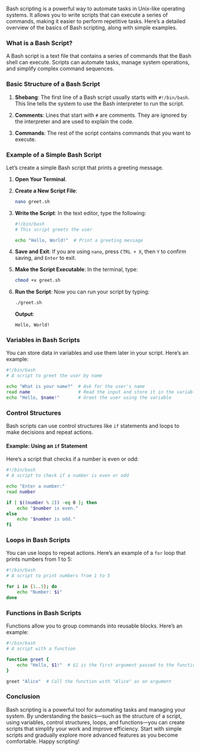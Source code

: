Bash scripting is a powerful way to automate tasks in Unix-like operating systems. It allows you to write scripts that can execute a series of commands, making it easier to perform repetitive tasks. Here’s a detailed overview of the basics of Bash scripting, along with simple examples.

### What is a Bash Script?

A Bash script is a text file that contains a series of commands that the Bash shell can execute. Scripts can automate tasks, manage system operations, and simplify complex command sequences.

### Basic Structure of a Bash Script

1. **Shebang**: The first line of a Bash script usually starts with `#!/bin/bash`. This line tells the system to use the Bash interpreter to run the script.

2. **Comments**: Lines that start with `#` are comments. They are ignored by the interpreter and are used to explain the code.

3. **Commands**: The rest of the script contains commands that you want to execute.

### Example of a Simple Bash Script

Let’s create a simple Bash script that prints a greeting message.

1. **Open Your Terminal**.

2. **Create a New Script File**:
   ```bash
   nano greet.sh
   ```

3. **Write the Script**:
   In the text editor, type the following:

   ```bash
   #!/bin/bash
   # This script greets the user

   echo "Hello, World!"  # Print a greeting message
   ```

4. **Save and Exit**:
   If you are using `nano`, press `CTRL + X`, then `Y` to confirm saving, and `Enter` to exit.

5. **Make the Script Executable**:
   In the terminal, type:
   ```bash
   chmod +x greet.sh
   ```

6. **Run the Script**:
   Now you can run your script by typing:
   ```bash
   ./greet.sh
   ```

   **Output**:
   ```
   Hello, World!
   ```

### Variables in Bash Scripts

You can store data in variables and use them later in your script. Here’s an example:

```bash
#!/bin/bash
# A script to greet the user by name

echo "What is your name?"  # Ask for the user's name
read name                  # Read the input and store it in the variable 'name'
echo "Hello, $name!"       # Greet the user using the variable
```

### Control Structures

Bash scripts can use control structures like `if` statements and loops to make decisions and repeat actions.

#### Example: Using an `if` Statement

Here’s a script that checks if a number is even or odd:

```bash
#!/bin/bash
# A script to check if a number is even or odd

echo "Enter a number:"
read number

if [ $((number % 2)) -eq 0 ]; then
    echo "$number is even."
else
    echo "$number is odd."
fi
```

### Loops in Bash Scripts

You can use loops to repeat actions. Here’s an example of a `for` loop that prints numbers from 1 to 5:

```bash
#!/bin/bash
# A script to print numbers from 1 to 5

for i in {1..5}; do
    echo "Number: $i"
done
```

### Functions in Bash Scripts

Functions allow you to group commands into reusable blocks. Here’s an example:

```bash
#!/bin/bash
# A script with a function

function greet {
    echo "Hello, $1!"  # $1 is the first argument passed to the function
}

greet "Alice"  # Call the function with "Alice" as an argument
```

### Conclusion

Bash scripting is a powerful tool for automating tasks and managing your system. By understanding the basics—such as the structure of a script, using variables, control structures, loops, and functions—you can create scripts that simplify your work and improve efficiency. Start with simple scripts and gradually explore more advanced features as you become comfortable. Happy scripting!